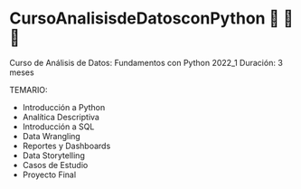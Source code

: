 # CursoAnalisisdeDatosconPython 🐍 🐍 :sparkling_heart:

Curso de Análisis de Datos: Fundamentos con Python 2022_1
Duración: 3 meses

TEMARIO:
* Introducción a Python
* Analítica Descriptiva
* Introducción a SQL
* Data Wrangling
* Reportes y Dashboards
* Data Storytelling
* Casos de Estudio
* Proyecto Final
